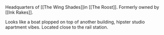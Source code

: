 ---
---

Headquarters of [[The Wing Shades]]in [[The Roost]]. Formerly owned by [[Ink Rakes]].

Looks like a boat plopped on top of another building, hipster studio apartment vibes. Located close to the rail station. 